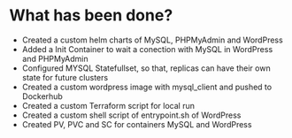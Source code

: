 
# What has been done?
* Created a custom helm charts of MySQL, PHPMyAdmin and WordPress
* Added a Init Container to wait a conection with MySQL in WordPress and PHPMyAdmin
* Configured MYSQL Statefullset, so that, replicas can have their own state for future clusters
* Created a custom wordpress image with mysql_client and pushed to Dockerhub
* Created a custom Terraform script for local run
* Created a custom shell script of entrypoint.sh of WordPress
* Created PV, PVC and SC for containers MySQL and WordPress